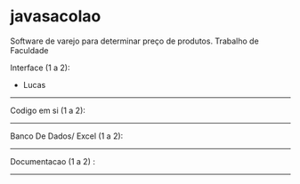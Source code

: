 # javasacolao
Software de varejo para determinar preço de produtos. Trabalho de Faculdade 


Interface (1 a 2):
  - Lucas               
____________________________________________________________________

Codigo em si (1 a 2):
                     
                    
____________________________________________________________________

Banco De Dados/ Excel (1 a 2):
                              
                             
____________________________________________________________________

Documentacao (1 a 2) :
                     
                     
____________________________________________________________________
